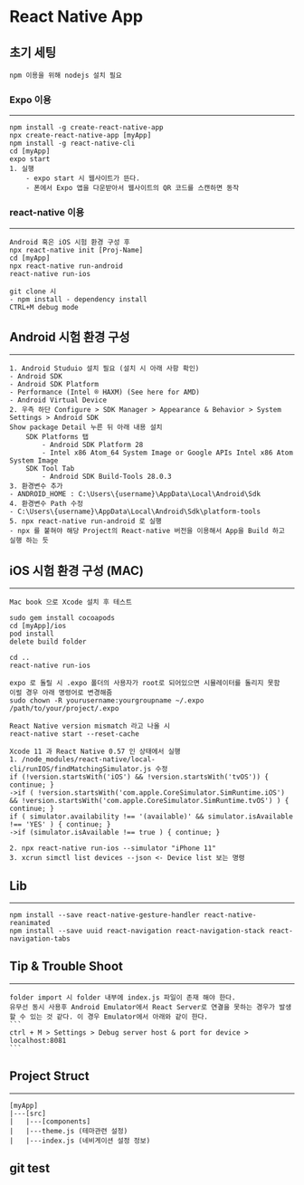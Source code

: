 # React Native App
## 초기 세팅
    npm 이용을 위해 nodejs 설치 필요 

### Expo 이용
----
    npm install -g create-react-native-app
    npx create-react-native-app [myApp]
    npm install -g react-native-cli
    cd [myApp]
    expo start
    1. 실행 
        - expo start 시 웹사이트가 뜬다.
        - 폰에서 Expo 앱을 다운받아서 웹사이트의 QR 코드를 스캔하면 동작 

### react-native 이용
----
    Android 혹은 iOS 시험 환경 구성 후 
    npx react-native init [Proj-Name]
    cd [myApp]
    npx react-native run-android
    react-native run-ios

    git clone 시
    - npm install - dependency install
    CTRL+M debug mode 


## Android 시험 환경 구성
---
    1. Android Studuio 설치 필요 (설치 시 아래 사항 확인)
    - Android SDK
    - Android SDK Platform
    - Performance (Intel ® HAXM) (See here for AMD)
    - Android Virtual Device
    2. 우측 하단 Configure > SDK Manager > Appearance & Behavior > System Settings > Android SDK 
    Show package Detail 누른 뒤 아래 내용 설치 
        SDK Platforms 탭
            - Android SDK Platform 28
            - Intel x86 Atom_64 System Image or Google APIs Intel x86 Atom System Image
        SDK Tool Tab
            - Android SDK Build-Tools 28.0.3
    3. 환경변수 추가 
    - ANDROID_HOME : C:\Users\{username}\AppData\Local\Android\Sdk
    4. 환경변수 Path 수정 
    - C:\Users\{username}\AppData\Local\Android\Sdk\platform-tools
    5. npx react-native run-android 로 실행 
    - npx 를 붙혀야 해당 Project의 React-native 버전을 이용해서 App을 Build 하고 실행 하는 듯 
        
    

## iOS 시험 환경 구성 (MAC)
---
    Mac book 으로 Xcode 설치 후 테스트 
    
    sudo gem install cocoapods
    cd [myApp]/ios
    pod install 
    delete build folder

    cd ..
    react-native run-ios

    expo 로 돌릴 시 .expo 폴더의 사용자가 root로 되어있으면 시뮬레이터를 돌리지 못함 
    이럴 경우 아래 명령어로 변경해줌 
    sudo chown -R yourusername:yourgroupname ~/.expo /path/to/your/project/.expo

    React Native version mismatch 라고 나올 시 
    react-native start --reset-cache

    Xcode 11 과 React Native 0.57 인 상태에서 실행 
    1. /node_modules/react-native/local-cli/runIOS/findMatchingSimulator.js 수정
    if (!version.startsWith('iOS') && !version.startsWith('tvOS')) { continue; }
    ->if ( !version.startsWith('com.apple.CoreSimulator.SimRuntime.iOS') && !version.startsWith('com.apple.CoreSimulator.SimRuntime.tvOS') ) { continue; }
    if ( simulator.availability !== '(available)' && simulator.isAvailable !== 'YES' ) { continue; }
    ->if (simulator.isAvailable !== true ) { continue; }
    
    2. npx react-native run-ios --simulator "iPhone 11"
    3. xcrun simctl list devices --json <- Device list 보는 명령


## Lib
---
    npm install --save react-native-gesture-handler react-native-reanimated
    npm install --save uuid react-navigation react-navigation-stack react-navigation-tabs
## Tip & Trouble Shoot
---
    folder import 시 folder 내부에 index.js 파일이 존재 해야 한다. 
    유무선 동시 사용후 Android Emulator에서 React Server로 연결을 못하는 경우가 발생 할 수 있는 것 같다. 이 경우 Emulator에서 아래와 같이 한다.
    ```
    ctrl + M > Settings > Debug server host & port for device > localhost:8081
    ``` 



## Project Struct 
--- 
    [myApp]
    |---[src]
    |   |---[components]
    |   |---theme.js (테마관련 설정)
    |   |---index.js (네비게이션 설정 정보)
    
## git test
    
